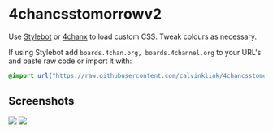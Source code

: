 # 4chancsstomorrowv2
Use [Stylebot](https://chrome.google.com/webstore/detail/stylebot/oiaejidbmkiecgbjeifoejpgmdaleoha) or [4chanx](https://chrome.google.com/webstore/detail/4chan-x/ohnjgmpcibpbafdlkimncjhflgedgpam) to load custom CSS. Tweak colours as necessary. 

If using Stylebot add `boards.4chan.org, boards.4channel.org` to your URL's and paste raw code or import it with:
```css
@import url("https://raw.githubusercontent.com/calvinklink/4chancsstomorrowv2/main/TomorrowV2.css");
```
## Screenshots
![](https://imgur.com/jAAvwJB.png)
![](https://imgur.com/Tc5VWiQ.png)
